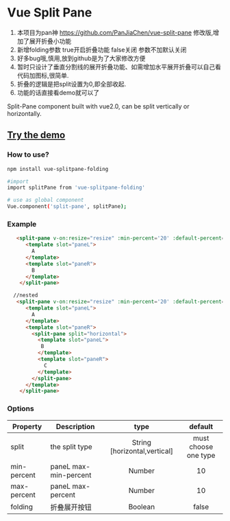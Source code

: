 # Vue Split Pane

1. 本项目为pan神 https://github.com/PanJiaChen/vue-split-pane 修改版,增加了展开折叠小功能
2. 新增folding参数 true开启折叠功能 false关闭 参数不加默认关闭
3. 好多bug哦,慎用,放到github是为了大家修改方便
4. 暂时只设计了垂直分割线的展开折叠功能、如需增加水平展开折叠可以自己看代码加图标,很简单.
5. 折叠的逻辑是把split设置为0,即全部收起.
6. 功能的话直接看demo就可以了

Split-Pane component built with vue2.0, can be split vertically or horizontally.


## [Try the demo](https://songlin51.github.io/vue-splitpane-folding/demo/index.html)

### How to use?
```bash
npm install vue-splitpane-folding

#import
import splitPane from 'vue-splitpane-folding'

# use as global component
Vue.component('split-pane', splitPane);
```

### Example

```html
   <split-pane v-on:resize="resize" :min-percent='20' :default-percent='30' split="vertical" :folding="true">
      <template slot="paneL">
        A
      </template>
      <template slot="paneR">
        B
      </template>
    </split-pane>
```

```html
  //nested
   <split-pane v-on:resize="resize" :min-percent='20' :default-percent='30' split="vertical" :folding="true">
      <template slot="paneL">
        A
      </template>
      <template slot="paneR">
        <split-pane split="horizontal">
          <template slot="paneL">
           B
          </template>
          <template slot="paneR">
            C
          </template>
        </split-pane>
      </template>
    </split-pane>
```

### Options
|    Property    |    Description   |   type   |	default	|
| -----------------  | ---------------- | :--------: | :----------: |
| split       | the split type |String [horizontal,vertical] |must choose one type |
| min-percent         | paneL max-min-percent  |Number | 10 |
| max-percent         | paneL max-percent  |Number | 10 |
| folding                 | 折叠展开按钮             | Boolean   | false

